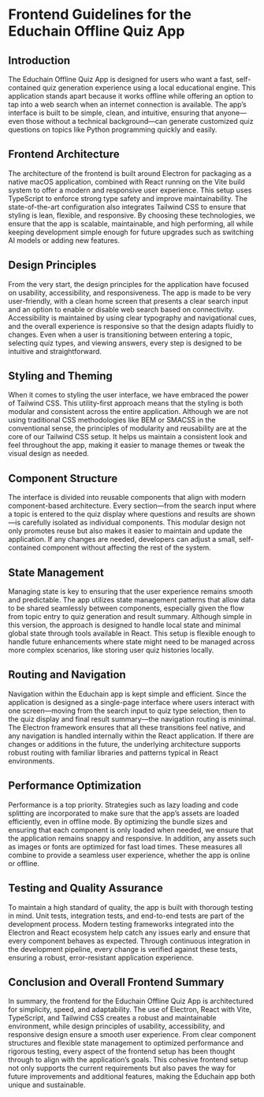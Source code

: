 # Frontend Guidelines for the Educhain Offline Quiz App

## Introduction

The Educhain Offline Quiz App is designed for users who want a fast, self-contained quiz generation experience using a local educational engine. This application stands apart because it works offline while offering an option to tap into a web search when an internet connection is available. The app’s interface is built to be simple, clean, and intuitive, ensuring that anyone—even those without a technical background—can generate customized quiz questions on topics like Python programming quickly and easily.

## Frontend Architecture

The architecture of the frontend is built around Electron for packaging as a native macOS application, combined with React running on the Vite build system to offer a modern and responsive user experience. This setup uses TypeScript to enforce strong type safety and improve maintainability. The state-of-the-art configuration also integrates Tailwind CSS to ensure that styling is lean, flexible, and responsive. By choosing these technologies, we ensure that the app is scalable, maintainable, and high performing, all while keeping development simple enough for future upgrades such as switching AI models or adding new features.

## Design Principles

From the very start, the design principles for the application have focused on usability, accessibility, and responsiveness. The app is made to be very user-friendly, with a clean home screen that presents a clear search input and an option to enable or disable web search based on connectivity. Accessibility is maintained by using clear typography and navigational cues, and the overall experience is responsive so that the design adapts fluidly to changes. Even when a user is transitioning between entering a topic, selecting quiz types, and viewing answers, every step is designed to be intuitive and straightforward.

## Styling and Theming

When it comes to styling the user interface, we have embraced the power of Tailwind CSS. This utility-first approach means that the styling is both modular and consistent across the entire application. Although we are not using traditional CSS methodologies like BEM or SMACSS in the conventional sense, the principles of modularity and reusability are at the core of our Tailwind CSS setup. It helps us maintain a consistent look and feel throughout the app, making it easier to manage themes or tweak the visual design as needed.

## Component Structure

The interface is divided into reusable components that align with modern component-based architecture. Every section—from the search input where a topic is entered to the quiz display where questions and results are shown—is carefully isolated as individual components. This modular design not only promotes reuse but also makes it easier to maintain and update the application. If any changes are needed, developers can adjust a small, self-contained component without affecting the rest of the system.

## State Management

Managing state is key to ensuring that the user experience remains smooth and predictable. The app utilizes state management patterns that allow data to be shared seamlessly between components, especially given the flow from topic entry to quiz generation and result summary. Although simple in this version, the approach is designed to handle local state and minimal global state through tools available in React. This setup is flexible enough to handle future enhancements where state might need to be managed across more complex scenarios, like storing user quiz histories locally.

## Routing and Navigation

Navigation within the Educhain app is kept simple and efficient. Since the application is designed as a single-page interface where users interact with one screen—moving from the search input to quiz type selection, then to the quiz display and final result summary—the navigation routing is minimal. The Electron framework ensures that all these transitions feel native, and any navigation is handled internally within the React application. If there are changes or additions in the future, the underlying architecture supports robust routing with familiar libraries and patterns typical in React environments.

## Performance Optimization

Performance is a top priority. Strategies such as lazy loading and code splitting are incorporated to make sure that the app’s assets are loaded efficiently, even in offline mode. By optimizing the bundle sizes and ensuring that each component is only loaded when needed, we ensure that the application remains snappy and responsive. In addition, any assets such as images or fonts are optimized for fast load times. These measures all combine to provide a seamless user experience, whether the app is online or offline.

## Testing and Quality Assurance

To maintain a high standard of quality, the app is built with thorough testing in mind. Unit tests, integration tests, and end-to-end tests are part of the development process. Modern testing frameworks integrated into the Electron and React ecosystem help catch any issues early and ensure that every component behaves as expected. Through continuous integration in the development pipeline, every change is verified against these tests, ensuring a robust, error-resistant application experience.

## Conclusion and Overall Frontend Summary

In summary, the frontend for the Educhain Offline Quiz App is architectured for simplicity, speed, and adaptability. The use of Electron, React with Vite, TypeScript, and Tailwind CSS creates a robust and maintainable environment, while design principles of usability, accessibility, and responsive design ensure a smooth user experience. From clear component structures and flexible state management to optimized performance and rigorous testing, every aspect of the frontend setup has been thought through to align with the application’s goals. This cohesive frontend setup not only supports the current requirements but also paves the way for future improvements and additional features, making the Educhain app both unique and sustainable.

